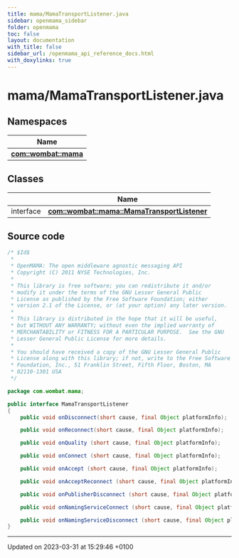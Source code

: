 ```yaml
---
title: mama/MamaTransportListener.java
sidebar: openmama_sidebar
folder: openmama
toc: false
layout: documentation
with_title: false
sidebar_url: /openmama_api_reference_docs.html
with_doxylinks: true
---
```


# mama/MamaTransportListener.java



## Namespaces

| Name           |
| -------------- |
| **[com::wombat::mama](namespacecom_1_1wombat_1_1mama.html)**  |

## Classes

|                | Name           |
| -------------- | -------------- |
| interface | **[com::wombat::mama::MamaTransportListener](interfacecom_1_1wombat_1_1mama_1_1MamaTransportListener.html)**  |




## Source code

```java
/* $Id$
 *
 * OpenMAMA: The open middleware agnostic messaging API
 * Copyright (C) 2011 NYSE Technologies, Inc.
 *
 * This library is free software; you can redistribute it and/or
 * modify it under the terms of the GNU Lesser General Public
 * License as published by the Free Software Foundation; either
 * version 2.1 of the License, or (at your option) any later version.
 *
 * This library is distributed in the hope that it will be useful,
 * but WITHOUT ANY WARRANTY; without even the implied warranty of
 * MERCHANTABILITY or FITNESS FOR A PARTICULAR PURPOSE.  See the GNU
 * Lesser General Public License for more details.
 *
 * You should have received a copy of the GNU Lesser General Public
 * License along with this library; if not, write to the Free Software
 * Foundation, Inc., 51 Franklin Street, Fifth Floor, Boston, MA
 * 02110-1301 USA
 */

package com.wombat.mama;

public interface MamaTransportListener
{
    public void onDisconnect(short cause, final Object platformInfo);

    public void onReconnect(short cause, final Object platformInfo);

    public void onQuality (short cause, final Object platformInfo);

    public void onConnect (short cause, final Object platformInfo);

    public void onAccept (short cause, final Object platformInfo);

    public void onAcceptReconnect (short cause, final Object platformInfo);

    public void onPublisherDisconnect (short cause, final Object platformInfo);

    public void onNamingServiceConnect (short cause, final Object platformInfo);

    public void onNamingServiceDisconnect (short cause, final Object platformInfo);
}
```


-------------------------------

Updated on 2023-03-31 at 15:29:46 +0100
